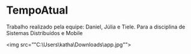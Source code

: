 # TempoAtual
Trabalho realizado pela equipe: Daniel, Júlia e Tiele.
Para a disciplina de Sistemas Distribuídos e Mobile



<img src=”"C:\Users\katha\Downloads\app.jpg"”>
